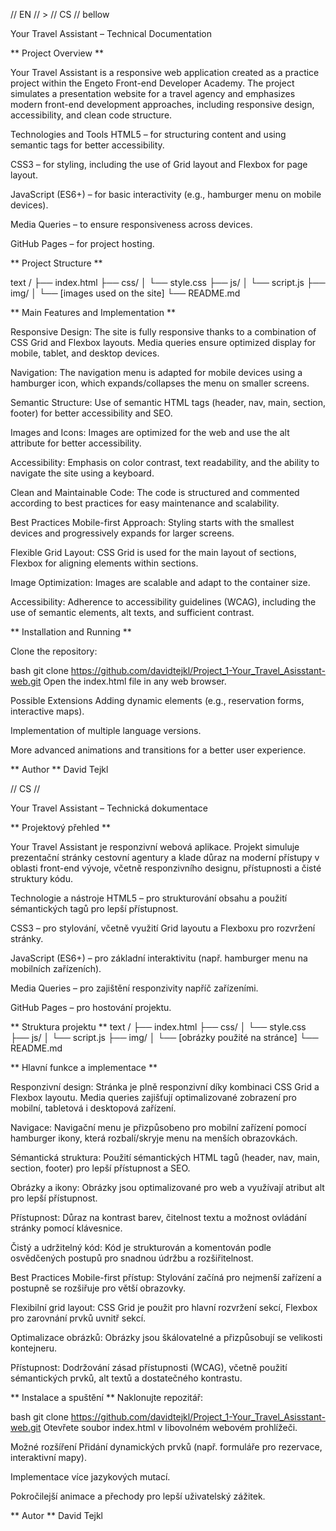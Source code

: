  // EN //   > // CS // bellow

 Your Travel Assistant – Technical Documentation
 
 ** Project Overview ** 
 
Your Travel Assistant is a responsive web application created as a practice project within the Engeto Front-end Developer Academy. The project simulates a presentation website for a travel agency and emphasizes modern front-end development approaches, including responsive design, accessibility, and clean code structure.

Technologies and Tools
HTML5 – for structuring content and using semantic tags for better accessibility.

CSS3 – for styling, including the use of Grid layout and Flexbox for page layout.

JavaScript (ES6+) – for basic interactivity (e.g., hamburger menu on mobile devices).

Media Queries – to ensure responsiveness across devices.

GitHub Pages – for project hosting.

 ** Project Structure ** 
 
text
/
├── index.html
├── css/
│   └── style.css
├── js/
│   └── script.js
├── img/
│   └── [images used on the site]
└── README.md

 ** Main Features and Implementation **
 
Responsive Design:
The site is fully responsive thanks to a combination of CSS Grid and Flexbox layouts. Media queries ensure optimized display for mobile, tablet, and desktop devices.

Navigation:
The navigation menu is adapted for mobile devices using a hamburger icon, which expands/collapses the menu on smaller screens.

Semantic Structure:
Use of semantic HTML tags (header, nav, main, section, footer) for better accessibility and SEO.

Images and Icons:
Images are optimized for the web and use the alt attribute for better accessibility.

Accessibility:
Emphasis on color contrast, text readability, and the ability to navigate the site using a keyboard.

Clean and Maintainable Code:
The code is structured and commented according to best practices for easy maintenance and scalability.

Best Practices
Mobile-first Approach:
Styling starts with the smallest devices and progressively expands for larger screens.

Flexible Grid Layout:
CSS Grid is used for the main layout of sections, Flexbox for aligning elements within sections.

Image Optimization:
Images are scalable and adapt to the container size.

Accessibility:
Adherence to accessibility guidelines (WCAG), including the use of semantic elements, alt texts, and sufficient contrast.

 ** Installation and Running ** 
 
Clone the repository:

bash
git clone https://github.com/davidtejkl/Project_1-Your_Travel_Asisstant-web.git
Open the index.html file in any web browser.

Possible Extensions
Adding dynamic elements (e.g., reservation forms, interactive maps).

Implementation of multiple language versions.

More advanced animations and transitions for a better user experience.

 ** Author ** 
 David Tejkl


// CS //

Your Travel Assistant – Technická dokumentace

 ** Projektový přehled **
 
Your Travel Assistant je responzivní webová aplikace. Projekt simuluje prezentační stránky cestovní agentury a klade důraz na moderní přístupy v oblasti front-end vývoje, včetně responzivního designu, přístupnosti a čisté struktury kódu.

Technologie a nástroje
HTML5 – pro strukturování obsahu a použití sémantických tagů pro lepší přístupnost.

CSS3 – pro stylování, včetně využití Grid layoutu a Flexboxu pro rozvržení stránky.

JavaScript (ES6+) – pro základní interaktivitu (např. hamburger menu na mobilních zařízeních).

Media Queries – pro zajištění responzivity napříč zařízeními.

GitHub Pages – pro hostování projektu.

 ** Struktura projektu **
text
/
├── index.html
├── css/
│   └── style.css
├── js/
│   └── script.js
├── img/
│   └── [obrázky použité na stránce]
└── README.md

 ** Hlavní funkce a implementace **
 
Responzivní design:
Stránka je plně responzivní díky kombinaci CSS Grid a Flexbox layoutu. Media queries zajišťují optimalizované zobrazení pro mobilní, tabletová i desktopová zařízení.

Navigace:
Navigační menu je přizpůsobeno pro mobilní zařízení pomocí hamburger ikony, která rozbalí/skryje menu na menších obrazovkách.

Sémantická struktura:
Použití sémantických HTML tagů (header, nav, main, section, footer) pro lepší přístupnost a SEO.

Obrázky a ikony:
Obrázky jsou optimalizované pro web a využívají atribut alt pro lepší přístupnost.

Přístupnost:
Důraz na kontrast barev, čitelnost textu a možnost ovládání stránky pomocí klávesnice.

Čistý a udržitelný kód:
Kód je strukturován a komentován podle osvědčených postupů pro snadnou údržbu a rozšiřitelnost.

Best Practices
Mobile-first přístup:
Stylování začíná pro nejmenší zařízení a postupně se rozšiřuje pro větší obrazovky.

Flexibilní grid layout:
CSS Grid je použit pro hlavní rozvržení sekcí, Flexbox pro zarovnání prvků uvnitř sekcí.

Optimalizace obrázků:
Obrázky jsou škálovatelné a přizpůsobují se velikosti kontejneru.

Přístupnost:
Dodržování zásad přístupnosti (WCAG), včetně použití sémantických prvků, alt textů a dostatečného kontrastu.

 ** Instalace a spuštění **
Naklonujte repozitář:

bash
git clone https://github.com/davidtejkl/Project_1-Your_Travel_Asisstant-web.git
Otevřete soubor index.html v libovolném webovém prohlížeči.

Možné rozšíření
Přidání dynamických prvků (např. formuláře pro rezervace, interaktivní mapy).

Implementace více jazykových mutací.

Pokročilejší animace a přechody pro lepší uživatelský zážitek.

 ** Autor **
 David Tejkl
